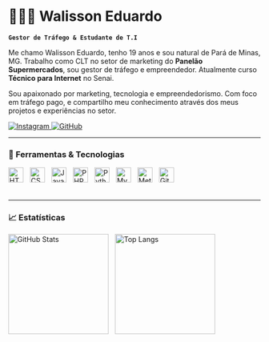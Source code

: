 # 👨🏻‍💻 Walisson Eduardo

**`Gestor de Tráfego & Estudante de T.I`**

Me chamo Walisson Eduardo, tenho 19 anos e sou natural de Pará de Minas, MG. Trabalho como CLT no setor de marketing do **Panelão Supermercados**, sou gestor de tráfego e empreendedor. Atualmente curso **Técnico para Internet** no Senai.

Sou apaixonado por marketing, tecnologia e empreendedorismo. Com foco em tráfego pago, e compartilho meu conhecimento através dos meus projetos e experiências no setor.


<p align="left">
  <a href="https://www.instagram.com/walissongestor/">
    <img 
      alt="Instagram" 
      title="Me siga no Instagram" 
      src="https://img.shields.io/badge/@walisson.eduardo-E4405F?style=for-the-badge&logo=instagram&logoColor=white"
    />
  </a>
  <a href="https://github.com/Walisson56">
    <img 
      alt="GitHub" 
      title="Me siga no GitHub" 
      src="https://img.shields.io/badge/GitHub-WalissonEduardo-181717?style=for-the-badge&logo=github&logoColor=white"
    />
  </a>
</p>

---

### 🚀 Ferramentas & Tecnologias

<img align="left" alt="HTML" title="HTML" width="30px" style="padding-right: 10px;" src="https://cdn.jsdelivr.net/gh/devicons/devicon/icons/html5/html5-original.svg" />
<img align="left" alt="CSS" title="CSS" width="30px" style="padding-right: 10px;" src="https://cdn.jsdelivr.net/gh/devicons/devicon/icons/css3/css3-original.svg" />
<img align="left" alt="JavaScript" title="JavaScript" width="30px" style="padding-right: 10px;" src="https://cdn.jsdelivr.net/gh/devicons/devicon/icons/javascript/javascript-original.svg" />
<img align="left" alt="PHP" title="PHP" width="30px" style="padding-right: 10px;" src="https://cdn.jsdelivr.net/gh/devicons/devicon/icons/php/php-original.svg" />
<img align="left" alt="Python" title="Python" width="30px" style="padding-right: 10px;" src="https://cdn.jsdelivr.net/gh/devicons/devicon/icons/python/python-original.svg" />
<img align="left" alt="MySQL" title="MySQL" width="30px" style="padding-right: 10px;" src="https://cdn.jsdelivr.net/gh/devicons/devicon/icons/mysql/mysql-original.svg" />
<img align="left" alt="Meta Ads" title="Meta Ads" width="30px" style="padding-right: 10px;" src="https://cdn.jsdelivr.net/gh/devicons/devicon/icons/facebook/facebook-original.svg" />
<img align="left" alt="Git" title="Git" width="30px" style="padding-right: 10px;" src="https://cdn.jsdelivr.net/gh/devicons/devicon/icons/git/git-original.svg" />

<br/><br/><br/>

---

### 📈 Estatísticas

<p>
  <img 
    align="left" 
    alt="GitHub Stats" 
    height="200" 
    style="padding-right: 10px;" 
    src="https://github-readme-stats.vercel.app/api?username=Walisson56&show_icons=true&theme=tokyonight&include_all_commits=true&locale=pt-br" 
  />

  <img 
    align="left" 
    alt="Top Langs" 
    height="200" 
    src="https://github-readme-stats.vercel.app/api/top-langs/?username=WalissonEduardo&theme=tokyonight&layout=compact&custom_title=Tecnologias&langs_count=9" 
  />
</p>
